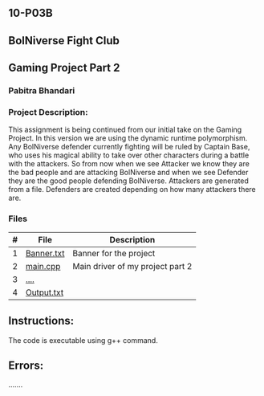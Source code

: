 ## 10-P03B

## BolNiverse Fight Club
## Gaming Project Part 2

### Pabitra Bhandari

### Project Description:
This assignment is being continued from our initial take on the Gaming Project. In this version we are using the dynamic runtime polymorphism. Any BolNiverse defender currently fighting will be ruled by Captain Base, who uses his magical ability to take over other characters during a battle with the attackers. So from now when we see Attacker we know they are the bad people and are attacking BolNiverse and when we see Defender they are the good people defending BolNiverse. Attackers are generated from a file. Defenders are created depending on how many attackers there are.


### Files
|   #   | File            | Description                                        |
| :---: | --------------- | -------------------------------------------------- |
|   1   | [Banner.txt]()         |  Banner for the project    |
|   2   | [main.cpp]()  | Main driver of my project part 2        |
|   3   | [....]() | |
|   4   | [Output.txt]() |  |


## Instructions:
The code is executable using g++ command.

## Errors:
.......
